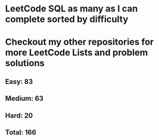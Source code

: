 <h1>LeetCode SQL as many as I can complete sorted by difficulty</h1>
<h1> Checkout my other repositories for more LeetCode Lists and problem solutions</h1>

<h2>Easy: 83</h2>
<h2>Medium: 63</h2>
<h2>Hard: 20</h2>
<h2>Total: 166</h2>

